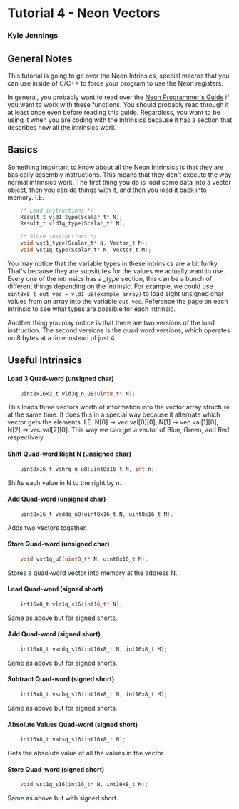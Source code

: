 # Tutorial 4 - Neon Vectors
### Kyle Jennings

## General Notes

This tutorial is going to go over the Neon Intrinsics, special macros that you can use inside of C/C++ to force your program to use the Neon registers.

In general, you probably want to read over the [Neon Programmer's Guide](https://developer.arm.com/documentation/den0018/latest) if you want to work with these functions. You should probably read through it at least once even before reading this guide. Regardless, you want to be using it when you are coding with the intrinsics because it has a section that describes how all the intrinsics work.

## Basics

Something important to know about all the Neon Intrinsics is that they are basically assembly instructions. This means that they don't execute the way normal intrinsics work. The first thing you do is load some data into a vector object, then you can do things with it, and then you load it back into memory. I.E.

```c
	/* Load instructions */
	Result_t vld1_type(Scalar_t* N);
	Result_t vld1q_type(Scalar_t* N);

	/* Store instructions */
	void vst1_type(Scalar_t* N, Vector_t M);
	void vst1q_type(Scalar_t* N, Vector_t M);
```

You may notice that the variable types in these intrinsics are a bit funky. That's because they are subsitutes for the values we actually want to use. Every one of the intrinsics has a _\_type_ section, this can be a bunch of different things depending on the intrinsic. For example, we could use `uint8x8_t out_vec = vld1_u8(example_array)` to load eight unsigned char values from an array into the variable `out_vec`. Reference the page on each intrinsic to see what types are possible for each intrinsic.

Another thing you may notice is that there are two versions of the load instruction. The second versions is the *q*uad word versions, which operates on 8 bytes at a time instead of just 4.

## Useful Intrinsics

#### Load 3 Quad-word (unsigned char)

```c
	uint8x16x3_t vld3q_n_u8(uint8_t* N);
```

This loads three vectors worth of information into the vector array structure at the same time. It does this in a special way because it alternate which vector gets the elements. I.E. N[0] -> vec.val[0][0], N[1] -> vec.val[1][0], N[2] -> vec.val[2][0]. This way we can get a vector of Blue, Green, and Red respectively.

#### Shift Quad-word Right N (unsigned char)

```c
	uint8x16_t vshrq_n_u8(uint8x16_t N, int n);
```

Shifts each value in N to the right by n.

#### Add Quad-word (unsigned char)

```c
	uint8x16_t vaddq_u8(uint8x16_t N, uint8x16_t M);
```

Adds two vectors together.

#### Store Quad-word (unsigned char)

```c
	void vst1q_u8(uint8_t* N, uint8x16_t M);
```

Stores a quad-word vector into memory at the address N.

#### Load Quad-word (signed short)

```c
	int16x8_t vld1q_s16(int16_t* N);
```

Same as above but for signed shorts.

#### Add Quad-word (signed short)

```c
	int16x8_t vaddq_s16(int16x8_t N, int16x8_t M);
```

Same as above but for signed shorts.

#### Subtract Quad-word (signed short)

```c
	int16x8_t vsubq_s16(int16x8_t N, int16x8_t M);
```

Same as above but for signed shorts.

#### Absolute Values Quad-word (signed short)

```c
	int16x8_t vabsq_s16(int16x8_t N);
```

Gets the absolute value of all the values in the vector.

#### Store Quad-word (signed short)

```c
	void vst1q_s16(int16_t* N, int16x8_t M);
```

Same as above but with signed short.